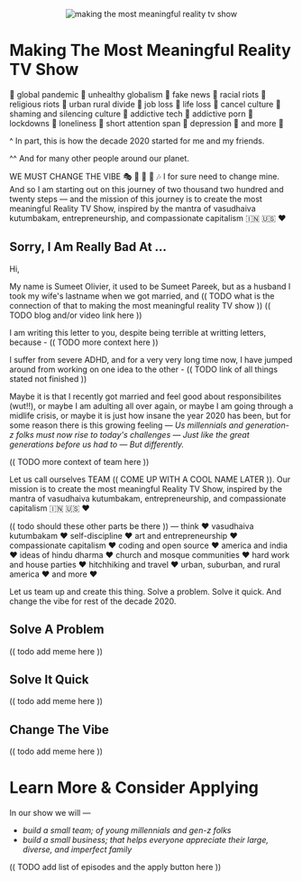 <p align="center">
  <img alt="making the most meaningful reality tv show" src="https://raw.githubusercontent.com/making-most-meaningful-reality-tv-show/making-the-most-meaningful-reality-tv-show/main/visual-assets/photos-001-to-300/002%20tv%20sets%20with%20streaming%20service%20logos%20and%20our%20mission%20text.jpg">
</p>

# Making The Most Meaningful Reality TV Show

🦇 global pandemic 🦇 unhealthy globalism 🦇 fake news 🦇 racial riots 🦇 religious riots 🦇 urban rural divide 🦇 job loss 🦇 life loss 🦇 cancel culture 🦇 shaming and silencing culture 🦇 addictive tech 🦇 addictive porn 🦇 lockdowns 🦇 loneliness 🦇 short attention span 🦇 depression 🦇 and more 🦇

^ In part, this is how the decade 2020 started for me and my friends.

^^ And for many other people around our planet.

WE MUST CHANGE THE VIBE 🎭 🎸 🎷 🎻 🎶 I for sure need to change mine. And so I am starting out on this journey of two thousand two hundred and twenty steps — and the mission of this journey is to create the most meaningful Reality TV Show, inspired by the mantra of vasudhaiva kutumbakam, entrepreneurship, and compassionate capitalism 🇮🇳 🇺🇸 ❤️

## Sorry, I Am Really Bad At ...

Hi,

My name is Sumeet Olivier, it used to be Sumeet Pareek, but as a husband I took my wife's lastname when we got married, and (( TODO what is the connection of that to making the most meaningful reality TV show )) (( TODO blog and/or video link here ))

I am writing this letter to you, despite being terrible at writting letters, because - (( TODO more context here ))

I suffer from severe ADHD, and for a very very long time now, I have jumped around from working on one idea to the other - (( TODO link of all things stated not finished ))

Maybe it is that I recently got married and feel good about responsibilites (wut!!), or maybe I am adulting all over again, or maybe I am going through a midlife crisis, or maybe it is just how insane the year 2020 has been, but for some reason there is this growing feeling — _Us millennials and generation-z folks must now rise to today's challenges — Just like the great generations before us had to — But differently._

(( TODO more context of team here ))

Let us call ourselves TEAM (( COME UP WITH A COOL NAME LATER )). Our mission is to create the most meaningful Reality TV Show, inspired by the mantra of vasudhaiva kutumbakam, entrepreneurship, and compassionate capitalism 🇮🇳 🇺🇸 ❤️

(( todo should these other parts be there )) — think :heart: vasudhaiva kutumbakam :heart: self-discipline :heart: art and entrepreneurship :heart: compassionate capitalism :heart: coding and open source :heart: america and india :heart: ideas of hindu dharma :heart: church and mosque communities :heart: hard work and house parties :heart: hitchhiking and travel :heart: urban, suburban, and rural america :heart: and more :heart:

Let us team up and create this thing. Solve a problem. Solve it quick. And change the vibe for rest of the decade 2020.

## Solve A Problem

(( todo add meme here ))

## Solve It Quick

(( todo add meme here ))

## Change The Vibe

(( todo add meme here ))

# Learn More & Consider Applying

In our show we will —

- _build a small team; of young millennials and gen-z folks_
- _build a small business; that helps everyone appreciate their large, diverse, and imperfect family_

(( TODO add list of episodes and the apply button here ))
